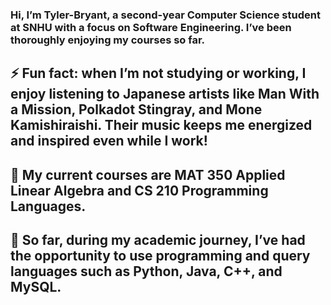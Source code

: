 ### Hi, I’m Tyler-Bryant, a second-year Computer Science student at SNHU with a focus on Software Engineering. I’ve been thoroughly enjoying my courses so far.

## ⚡ Fun fact: when I’m not studying or working, I enjoy listening to Japanese artists like Man With a Mission, Polkadot Stingray, and Mone Kamishiraishi. Their music keeps me energized and inspired even while I work!
## 🔭 My current courses are MAT 350 Applied Linear Algebra and CS 210 Programming Languages.
## 🌱 So far, during my academic journey, I’ve had the opportunity to use programming and query languages such as Python, Java, C++, and MySQL.


<!--
**AManiacalJester/AManiacalJester** is a ✨ _special_ ✨ repository because its `README.md` (this file) appears on your GitHub profile.

Here are some ideas to get you started:

- 🌱 I’m currently learning ...
- 👯 I’m looking to collaborate on ...
- 🤔 I’m looking for help with ...
- 💬 Ask me about ...
## 📫
-->
